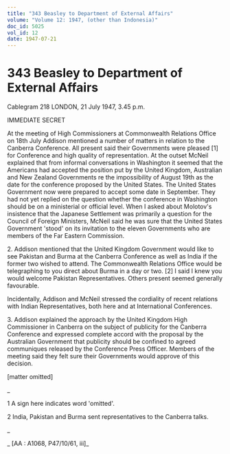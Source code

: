 ```yaml
---
title: "343 Beasley to Department of External Affairs"
volume: "Volume 12: 1947, (other than Indonesia)"
doc_id: 5025
vol_id: 12
date: 1947-07-21
---
```


# 343 Beasley to Department of External Affairs

Cablegram 218 LONDON, 21 July 1947, 3.45 p.m.

IMMEDIATE SECRET

At the meeting of High Commissioners at Commonwealth Relations Office on 18th July Addison mentioned a number of matters in relation to the Canberra Conference. All present said their Governments were pleased [1] for Conference and high quality of representation. At the outset McNeil explained that from informal conversations in Washington it seemed that the Americans had accepted the position put by the United Kingdom, Australian and New Zealand Governments re the impossibility of August 19th as the date for the conference proposed by the United States. The United States Government now were prepared to accept some date in September. They had not yet replied on the question whether the conference in Washington should be on a ministerial or official level. When I asked about Molotov's insistence that the Japanese Settlement was primarily a question for the Council of Foreign Ministers, McNeil said he was sure that the United States Government 'stood' on its invitation to the eleven Governments who are members of the Far Eastern Commission.

2\. Addison mentioned that the United Kingdom Government would like to see Pakistan and Burma at the Canberra Conference as well as India if the former two wished to attend. The Commonwealth Relations Office would be telegraphing to you direct about Burma in a day or two. [2] I said I knew you would welcome Pakistan Representatives. Others present seemed generally favourable.

Incidentally, Addison and McNeil stressed the cordiality of recent relations with Indian Representatives, both here and at International Conferences.

3\. Addison explained the approach by the United Kingdom High Commissioner in Canberra on the subject of publicity for the Canberra Conference and expressed complete accord with the proposal by the Australian Government that publicity should be confined to agreed communiques released by the Conference Press Officer. Members of the meeting said they felt sure their Governments would approve of this decision.

[matter omitted]

_

1 A sign here indicates word 'omitted'.

2 India, Pakistan and Burma sent representatives to the Canberra talks.

_

_ [AA : A1068, P47/10/61, iii]_
